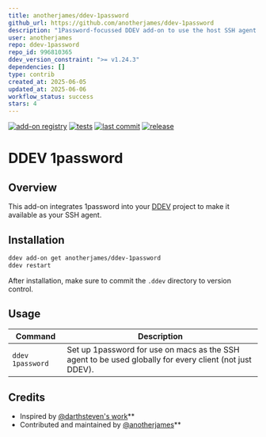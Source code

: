```yaml
---
title: anotherjames/ddev-1password
github_url: https://github.com/anotherjames/ddev-1password
description: "1Password-focussed DDEV add-on to use the host SSH agent in the web container"
user: anotherjames
repo: ddev-1password
repo_id: 996810365
ddev_version_constraint: ">= v1.24.3"
dependencies: []
type: contrib
created_at: 2025-06-05
updated_at: 2025-06-06
workflow_status: success
stars: 4
---
```


[![add-on registry](https://img.shields.io/badge/DDEV-Add--on_Registry-blue)](https://addons.ddev.com)
[![tests](https://github.com/anotherjames/ddev-1password/actions/workflows/tests.yml/badge.svg?branch=main)](https://github.com/anotherjames/ddev-1password/actions/workflows/tests.yml?query=branch%3Amain)
[![last commit](https://img.shields.io/github/last-commit/anotherjames/ddev-1password)](https://github.com/anotherjames/ddev-1password/commits)
[![release](https://img.shields.io/github/v/release/anotherjames/ddev-1password)](https://github.com/anotherjames/ddev-1password/releases/latest)

# DDEV 1password

## Overview

This add-on integrates 1password into your [DDEV](https://ddev.com/) project to
make it available as your SSH agent.

## Installation

```bash
ddev add-on get anotherjames/ddev-1password
ddev restart
```

After installation, make sure to commit the `.ddev` directory to version control.

## Usage

| Command | Description |
| ------- | ----------- |
| `ddev 1password` | Set up 1password for use on macs as the SSH agent to be used globally for every client (not just DDEV). |

## Credits

- Inspired by [@darthsteven's work](https://github.com/ddev/ddev/issues/3878#issuecomment-2491614576)**
- Contributed and maintained by [@anotherjames](https://github.com/anotherjames)**
